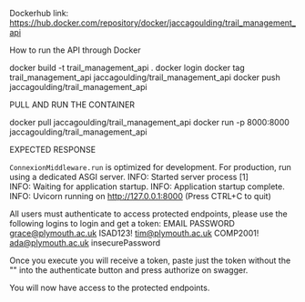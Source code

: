 Dockerhub link: https://hub.docker.com/repository/docker/jaccagoulding/trail_management_api

How to run the API through Docker

docker build -t trail_management_api .
docker login
docker tag trail_management_api jaccagoulding/trail_management_api
docker push jaccagoulding/trail_management_api


PULL AND RUN THE CONTAINER

docker pull jaccagoulding/trail_management_api
docker run -p 8000:8000 jaccagoulding/trail_management_api

EXPECTED RESPONSE

`ConnexionMiddleware.run` is optimized for development. For production, run using a dedicated ASGI server.
INFO:     Started server process [1]      
INFO:     Waiting for application startup.
INFO:     Application startup complete.
INFO:     Uvicorn running on http://127.0.0.1:8000 (Press CTRL+C to quit)

All users must authenticate to access protected endpoints, please use the following logins to login and get a token:
EMAIL                 PASSWORD
grace@plymouth.ac.uk	ISAD123!
tim@plymouth.ac.uk	COMP2001!
ada@plymouth.ac.uk	insecurePassword


Once you execute you will receive a token, paste just the token without the "" into the authenticate button and press authorize on swagger. 

You will now have access to the protected endpoints.
